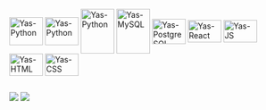 <div style="display: inline_block"><br>
  <img align="center" alt="Yas-Python" height="50" width="60" src="https://cdn.jsdelivr.net/gh/devicons/devicon/icons/python/python-original.svg" />
  <img align="center" alt="Yas-Python" height="50" width="60" src="https://cdn.jsdelivr.net/gh/devicons/devicon/icons/pandas/pandas-original-wordmark.svg" />
  <img align="center" alt="Yas-Python" height="80" width="60" src="https://cdn.jsdelivr.net/gh/devicons/devicon/icons/numpy/numpy-original-wordmark.svg" />
  <img align="center" alt="Yas-MySQL" height="80" width="60" src="https://cdn.jsdelivr.net/gh/devicons/devicon/icons/mysql/mysql-original-wordmark.svg" />
  <img align="center" alt="Yas-PostgreSQL" height="45" width="60" src="https://cdn.jsdelivr.net/gh/devicons/devicon/icons/postgresql/postgresql-original.svg" />       
  <img align="center" alt="Yas-React" height="40" width="60" src="https://cdn.jsdelivr.net/gh/devicons/devicon/icons/react/react-original.svg" />
  <img align="center" alt="Yas-JS" height="40" width="60" src="https://cdn.jsdelivr.net/gh/devicons/devicon/icons/javascript/javascript-original.svg"/>
  <img align="center" alt="Yas-HTML" height="40" width="60" src="https://cdn.jsdelivr.net/gh/devicons/devicon/icons/html5/html5-original.svg" />
  <img align="center" alt="Yas-CSS" height="40" width="60" src="https://cdn.jsdelivr.net/gh/devicons/devicon/icons/css3/css3-original.svg" />
      
</div>
  
 ## 
<div>
  <a href = "mailto:datayasminpereira@gmail.com"><img src="https://img.shields.io/badge/-Gmail-%23333?style=for-the-badge&logo=gmail&logoColor=white" target="_blank"></a>
  <a href="https://www.linkedin.com/in/yasmin-pereira-9a0a34212/" target="_blank"><img src="https://img.shields.io/badge/-LinkedIn-%230077B5?style=for-the-badge&logo=linkedin&logoColor=white" target="_blank"></a>
</div>
